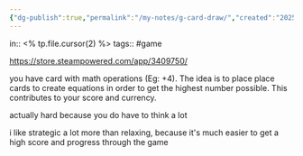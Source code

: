 ```yaml
---
{"dg-publish":true,"permalink":"/my-notes/g-card-draw/","created":"2025-02-15T23:20:32.077-06:00","updated":"2025-02-15T23:25:14.971-06:00"}
---
```


in:: <% tp.file.cursor(2) %>
tags:: #game

https://store.steampowered.com/app/3409750/

you have card with math operations (Eg: +4). The idea is to place place cards to create equations in order to get the highest number possible. This contributes to your score and currency.

actually hard because you do have to think a lot

i like strategic a lot more than relaxing, because it's much easier to get a high score and progress through the game

